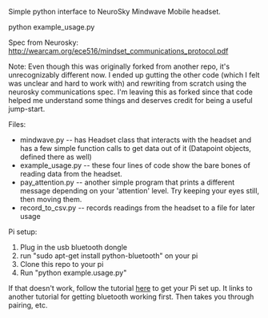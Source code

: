 Simple python interface to NeuroSky Mindwave Mobile headset.

python example_usage.py

Spec from Neurosky: http://wearcam.org/ece516/mindset_communications_protocol.pdf

Note: Even though this was originally forked from another repo, it's unrecognizably different now. I ended up gutting the other code (which I felt was unclear and hard to work with) and rewriting from scratch using the neurosky communications spec. I'm leaving this as forked since that code helped me understand some things and deserves credit for being a useful jump-start.

Files:
* mindwave.py -- has Headset class that interacts with the headset and has a few simple function calls to get data out of it (Datapoint objects, defined there as well)
* example_usage.py -- these four lines of code show the bare bones of reading data from the headset.
* pay_attention.py -- another simple program that prints a different message depending on your 'attention' level. Try keeping your eyes still, then moving them.
* record_to_csv.py -- records readings from the headset to a file for later usage

Pi setup:
1) Plug in the usb bluetooth dongle
2) run "sudo apt-get install python-bluetooth" on your pi
3) Clone this repo to your pi
4) Run "python example.usage.py"

If that doesn't work, follow the tutorial [here](http://cttoronto.com/03/04/2013/interfacing-with-the-mindwave-mobile/) to get your Pi set up. It links to another tutorial for getting bluetooth working first. Then takes you through pairing, etc.

